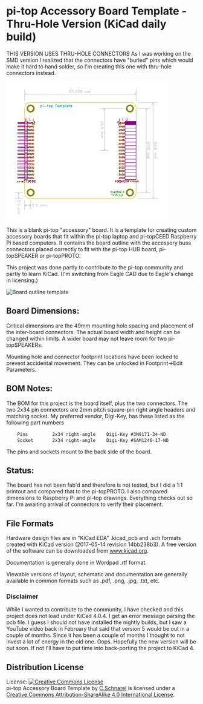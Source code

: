 pi-top Accessory Board Template - Thru-Hole Version (KiCad daily build)
=======================================================================

THIS VERSION USES THRU-HOLE CONNECTORS
As I was working on the SMD version I realized that the connectors have "buried" pins which would make it hard to hand solder, so I'm creating this one with thru-hole connectors instead.

<img src="https://github.com/uChip/pi-top_Template_THT/blob/master/Board.PNG" alt="Board outline template" height="367" width="426">

This is a blank pi-top "accessory" board.  It is a template for creating custom accessory boards that fit within the pi-top laptop and pi-topCEED Raspberry Pi based computers.  It contains the board outline with the accessory buss connectors placed correctly to fit with the pi-top HUB board, pi-topSPEAKER or pi-topPROTO.

This project was done partly to contribute to the pi-top community and partly to learn KiCad. (I'm switching from Eagle CAD due to Eagle's change in licensing.)

<img src="https://github.com/uChip/pi-top_Template_THT/Rendered.PNG" alt="Board outline template" height="440" width="639">

## Board Dimensions:
Critical dimensions are the 49mm mounting hole spacing and placement of the inter-board connectors.  The actual board width and height can be changed within limits.  A wider board may not leave room for two pi-topSPEAKERs.

Mounting hole and connector footprint locations have been locked to prevent accidental movement.  They can be unlocked in Footprint->Edit Parameters.

## BOM Notes:
The BOM for this project is the board itself, plus the two connectors.  The two 2x34 pin connectors are 2mm pitch square-pin right angle headers and matching socket.  My preferred vendor, Digi-Key, has these listed as the following part numbers

        Pins         2x34 right-angle    Digi-Key #3M9171-34-ND
        Socket       2x34 right-angle    Digi-Key #SAM1246-17-ND

The pins and sockets mount to the back side of the board.

## Status:
The board has not been fab'd and therefore is not tested, but I did a 1:1 printout and compared that to the pi-topPROTO.  I also compared dimensions to Raspberry Pi and pi-top drawings.  Everything checks out so far.  I'm awaiting arrival of connectors to verify their placement.

## File Formats  

Hardware design files are in "KiCad EDA" .kicad_pcb and .sch formats created with KiCad version (2017-05-14 revision 14bb238b3).  A free version of the software can be downloaded from www.kicad.org.

Documentation is generally done in Wordpad .rtf format.

Viewable versions of layout, schematic and documentation are generally available in common formats such as .pdf, .png, .jpg, .txt, etc. 

### Disclaimer
While I wanted to contribute to the community, I have checked and this project does not load under KiCad 4.0.4.  I get an error message parsing the pcb file.  I guess I should not have installed the nightly builds, but I saw a YouTube video back in February that said that version 5 would be out in a couple of months.  Since it has been a couple of months I thought to not invest a lot of energy in the old one.  Oops.  Hopefully the new version will be out soon.  If not I'll have to put time into back-porting the project to KiCad 4.  

## Distribution License  

License:
<a rel="license" href="http://creativecommons.org/licenses/by-sa/4.0/"><img alt="Creative Commons License" style="border-width:0" src="https://i.creativecommons.org/l/by-sa/4.0/88x31.png" /></a><br /><span xmlns:dct="http://purl.org/dc/terms/" property="dct:title">pi-top Accessory Board Template</span> by <a xmlns:cc="http://creativecommons.org/ns#" href="https://github.com/uChip/pi-top_Template" property="cc:attributionName" rel="cc:attributionURL">C.Schnarel</a> is licensed under a <a rel="license" href="http://creativecommons.org/licenses/by-sa/4.0/">Creative Commons Attribution-ShareAlike 4.0 International License</a>.
